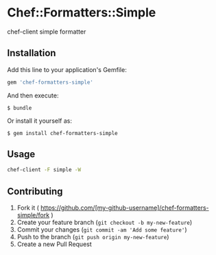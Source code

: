 # Chef::Formatters::Simple

chef-client simple formatter

## Installation

Add this line to your application's Gemfile:

```ruby
gem 'chef-formatters-simple'
```

And then execute:

    $ bundle

Or install it yourself as:

    $ gem install chef-formatters-simple

## Usage

```bash
chef-client -F simple -W
```

## Contributing

1. Fork it ( https://github.com/[my-github-username]/chef-formatters-simple/fork )
2. Create your feature branch (`git checkout -b my-new-feature`)
3. Commit your changes (`git commit -am 'Add some feature'`)
4. Push to the branch (`git push origin my-new-feature`)
5. Create a new Pull Request
